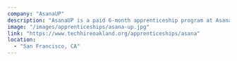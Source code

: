 ```yaml
---
company: "AsanaUP"
description: "AsanaUP is a paid 6-month apprenticeship program at Asana that equips individuals from non-traditional technical backgrounds (no 4 year computer science degree requirements!) with industry experience building, testing, and implementing software projects."
image: "/images/apprenticeships/asana-up.jpg"
link: "https://www.techhireoakland.org/apprenticeships/asana"
location:
  - "San Francisco, CA"
---
```


